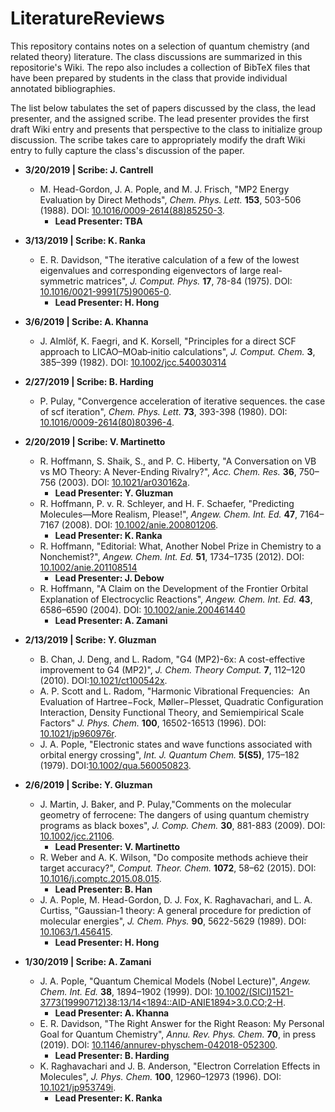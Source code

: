 # LiteratureReviews
This repository contains notes on a selection of quantum chemistry (and related theory) literature. The class discussions are summarized in this repositorie's Wiki. The repo also includes a collection of BibTeX files that have been prepared by students in the class that provide individual annotated bibliographies.

The list below tabulates the set of papers discussed by the class, the lead presenter, and the assigned scribe. The lead presenter provides the first draft Wiki entry and presents that perspective to the class to initialize group discussion. The scribe takes care to appropriately modify the draft Wiki entry to fully capture the class's discussion of the paper.


- __3/20/2019 | Scribe: J. Cantrell__
  - M. Head-Gordon, J. A. Pople, and M. J. Frisch, "MP2 Energy Evaluation by Direct Methods", _Chem. Phys. Lett._ __153__, 503-506 (1988). DOI:  [10.1016/0009-2614(88)85250-3](https://doi.org/10.1016/0009-2614(88)85250-3).
    - __Lead Presenter: TBA__

- __3/13/2019 | Scribe: K. Ranka__
  - E. R. Davidson, "The iterative calculation of a few of the lowest eigenvalues and corresponding eigenvectors of large real-symmetric matrices", _J. Comput. Phys._ __17__, 78-84 (1975). DOI:  [10.1016/0021-9991(75)90065-0](https://doi.org/10.1016/0021-9991(75)90065-0).
    - __Lead Presenter: H. Hong__

- __3/6/2019 | Scribe: A. Khanna__
  - J. Almlöf, K. Faegri, and K. Korsell, "Principles for a direct SCF approach to LICAO–MOab‐initio calculations", _J. Comput. Chem._ __3__, 385–399 (1982). DOI:  [10.1002/jcc.540030314](http://doi.org/10.1002/jcc.540030314)

- __2/27/2019 | Scribe: B. Harding__
  - P. Pulay, "Convergence acceleration of iterative sequences. the case of scf iteration", _Chem. Phys. Lett._ __73__, 393-398 (1980). DOI:  [10.1016/0009-2614(80)80396-4](https://doi.org/10.1016/0009-2614(80)80396-4).

- __2/20/2019 | Scribe: V. Martinetto__
  - R. Hoffmann, S. Shaik, S., and P. C. Hiberty, "A Conversation on VB vs MO Theory: A Never-Ending Rivalry?", _Acc. Chem. Res._ __36__, 750–756 (2003). DOI:  [10.1021/ar030162a](http://doi.org/10.1021/ar030162a).
    - __Lead Presenter: Y. Gluzman__
  - R. Hoffmann, P. v. R. Schleyer, and H. F. Schaefer, "Predicting Molecules—More Realism, Please!", _Angew. Chem. Int. Ed._ __47__, 7164–7167 (2008). DOI:  [10.1002/anie.200801206](http://doi.org/10.1002/anie.200801206).
    - __Lead Presenter: K. Ranka__
  - R. Hoffmann, "Editorial: What, Another Nobel Prize in Chemistry to a Nonchemist?", _Angew. Chem. Int. Ed._ __51__, 1734–1735 (2012). DOI:  [10.1002/anie.201108514](http://doi.org/10.1002/anie.201108514)
    - __Lead Presenter: J. Debow__
  - R. Hoffmann, "A Claim on the Development of the Frontier Orbital Explanation of Electrocyclic Reactions", _Angew. Chem. Int. Ed._ __43__, 6586–6590 (2004). DOI:  [10.1002/anie.200461440](http://doi.org/10.1002/anie.200461440)
    - __Lead Presenter: A. Zamani__

- __2/13/2019 | Scribe: Y. Gluzman__
  - B. Chan, J. Deng, and L. Radom, "G4 (MP2)-6x: A cost-effective improvement to G4 (MP2)", _J. Chem. Theory Comput._ __7__, 112–120 (2010). DOI:[10.1021/ct100542x](http://doi.org/10.1021/ct100542x).
  - A. P. Scott and L. Radom, "Harmonic Vibrational Frequencies:  An Evaluation of Hartree−Fock, Møller−Plesset, Quadratic Configuration Interaction, Density Functional Theory, and Semiempirical Scale Factors" _J. Phys. Chem._ __100__, 16502-16513 (1996). DOI: [10.1021/jp960976r](http://doi.org/10.1021/jp960976r).
  - J. A. Pople, "Electronic states and wave functions associated with orbital energy crossing", _Int. J. Quantum Chem._ __5(S5)__, 175–182 (1979). DOI:[10.1002/qua.560050823](http://doi.org/10.1002/qua.560050823).

- __2/6/2019 | Scribe: Y. Gluzman__
  - J. Martin, J. Baker, and P. Pulay,"Comments on the molecular geometry of ferrocene: The dangers of using quantum chemistry programs as black boxes", _J. Comp. Chem._ __30__, 881-883 (2009). DOI: [10.1002/jcc.21106](http://doi.org/10.1002/jcc.21106).
    - __Lead Presenter: V. Martinetto__
  - R. Weber and A. K. Wilson, "Do composite methods achieve their target accuracy?", _Comput. Theor. Chem._ __1072__, 58–62 (2015). DOI: [10.1016/j.comptc.2015.08.015](http://doi.org/10.1016/j.comptc.2015.08.015).
    - __Lead Presenter: B. Han__
  - J. A. Pople, M. Head-Gordon, D. J. Fox, K. Raghavachari, and L. A. Curtiss, "Gaussian‐1 theory: A general procedure for prediction of molecular energies", _J. Chem. Phys._ __90__, 5622-5629 (1989). DOI: [10.1063/1.456415](https://doi.org/10.1063/1.456415).
    - __Lead Presenter: H. Hong__

- __1/30/2019 | Scribe: A. Zamani__
  - J. A. Pople, "Quantum Chemical Models (Nobel Lecture)", _Angew. Chem. Int. Ed._ __38__, 1894–1902 (1999). DOI: [10.1002/(SICI)1521-3773(19990712)38:13/14<1894::AID-ANIE1894>3.0.CO;2-H](http://doi.org/10.1002/(SICI)1521-3773(19990712)38:13/14<1894::AID-ANIE1894>3.0.CO;2-H).
    - __Lead Presenter: A. Khanna__
  - E. R. Davidson, "The Right Answer for the Right Reason: My Personal Goal for Quantum Chemistry", _Annu. Rev. Phys. Chem._ __70__, in press (2019). DOI: [10.1146/annurev-physchem-042018-052300](https://doi.org/10.1146/annurev-physchem-042018-052300).
    - __Lead Presenter: B. Harding__
  - K. Raghavachari and J. B. Anderson, "Electron Correlation Effects in Molecules", _J. Phys. Chem._ __100__, 12960–12973 (1996). DOI: [10.1021/jp953749i](http://doi.org/10.1021/jp953749i).
    - __Lead Presenter: K. Ranka__
